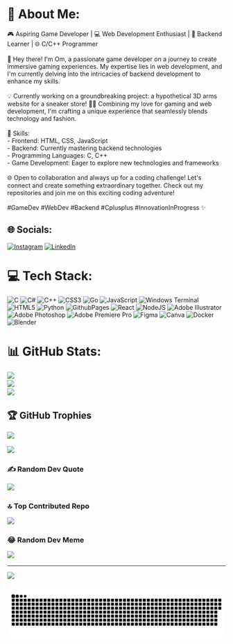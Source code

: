 # 💫 About Me:
🎮 Aspiring Game Developer | 💻 Web Development Enthusiast | 🚀 Backend Learner | 🌐 C/C++ Programmer<br><br>👋 Hey there! I'm Om, a passionate game developer on a journey to create immersive gaming experiences. My expertise lies in web development, and I'm currently delving into the intricacies of backend development to enhance my skills.<br><br>💡 Currently working on a groundbreaking project: a hypothetical 3D arms website for a sneaker store! 🏀👟 Combining my love for gaming and web development, I'm crafting a unique experience that seamlessly blends technology and fashion.<br><br>🚀 Skills:<br>- Frontend: HTML, CSS, JavaScript<br>- Backend: Currently mastering backend technologies<br>- Programming Languages: C, C++<br>- Game Development: Eager to explore new technologies and frameworks<br><br>🌐 Open to collaboration and always up for a coding challenge! Let's connect and create something extraordinary together. Check out my repositories and join me on this exciting coding adventure!<br><br>#GameDev #WebDev #Backend #Cplusplus #InnovationInProgress ✨


## 🌐 Socials:
[![Instagram](https://img.shields.io/badge/Instagram-%23E4405F.svg?logo=Instagram&logoColor=white)](https://instagram.com/_omrajpal_) [![LinkedIn](https://img.shields.io/badge/LinkedIn-%230077B5.svg?logo=linkedin&logoColor=white)](https://linkedin.com/in/rajpalom) 

# 💻 Tech Stack:
![C](https://img.shields.io/badge/c-%2300599C.svg?style=flat&logo=c&logoColor=white) ![C#](https://img.shields.io/badge/c%23-%23239120.svg?style=flat&logo=csharp&logoColor=white) ![C++](https://img.shields.io/badge/c++-%2300599C.svg?style=flat&logo=c%2B%2B&logoColor=white) ![CSS3](https://img.shields.io/badge/css3-%231572B6.svg?style=flat&logo=css3&logoColor=white) ![Go](https://img.shields.io/badge/go-%2300ADD8.svg?style=flat&logo=go&logoColor=white) ![JavaScript](https://img.shields.io/badge/javascript-%23323330.svg?style=flat&logo=javascript&logoColor=%23F7DF1E) ![Windows Terminal](https://img.shields.io/badge/Windows%20Terminal-%234D4D4D.svg?style=flat&logo=windows-terminal&logoColor=white) ![HTML5](https://img.shields.io/badge/html5-%23E34F26.svg?style=flat&logo=html5&logoColor=white) ![Python](https://img.shields.io/badge/python-3670A0?style=flat&logo=python&logoColor=ffdd54) ![GithubPages](https://img.shields.io/badge/github%20pages-121013?style=flat&logo=github&logoColor=white) ![React](https://img.shields.io/badge/react-%2320232a.svg?style=flat&logo=react&logoColor=%2361DAFB) ![NodeJS](https://img.shields.io/badge/node.js-6DA55F?style=flat&logo=node.js&logoColor=white) ![Adobe Illustrator](https://img.shields.io/badge/adobe%20illustrator-%23FF9A00.svg?style=flat&logo=adobe%20illustrator&logoColor=white) ![Adobe Photoshop](https://img.shields.io/badge/adobe%20photoshop-%2331A8FF.svg?style=flat&logo=adobe%20photoshop&logoColor=white) ![Adobe Premiere Pro](https://img.shields.io/badge/Adobe%20Premiere%20Pro-9999FF.svg?style=flat&logo=Adobe%20Premiere%20Pro&logoColor=white) ![Figma](https://img.shields.io/badge/figma-%23F24E1E.svg?style=flat&logo=figma&logoColor=white) ![Canva](https://img.shields.io/badge/Canva-%2300C4CC.svg?style=flat&logo=Canva&logoColor=white) ![Docker](https://img.shields.io/badge/docker-%230db7ed.svg?style=flat&logo=docker&logoColor=white) ![Blender](https://img.shields.io/badge/blender-%23F5792A.svg?style=flat&logo=blender&logoColor=white)
# 📊 GitHub Stats:
![](https://github-readme-stats.vercel.app/api?username=om13rajpal&theme=dark&hide_border=true&include_all_commits=true&count_private=true)<br/>
![](https://github-readme-streak-stats.herokuapp.com/?user=om13rajpal&theme=dark&hide_border=true)<br/>
![](https://github-readme-stats.vercel.app/api/top-langs/?username=om13rajpal&theme=dark&hide_border=true&include_all_commits=true&count_private=true&layout=compact)

## 🏆 GitHub Trophies
![](https://github-profile-trophy.vercel.app/?username=om13rajpal&theme=discord&no-frame=true&no-bg=false&margin-w=4)

<div align="left"><img src="https://spotify-github-profile.vercel.app/api/view?uid=lyzm84nltb42nl85z4g9klr8j&cover_image=true&theme=default&show_offline=false&background_color=121212&interchange=true&bar_color_cover=true" /></div>  

### ✍️ Random Dev Quote
![](https://quotes-github-readme.vercel.app/api?type=horizontal&theme=light)

### 🔝 Top Contributed Repo
![](https://github-contributor-stats.vercel.app/api?username=om13rajpal&limit=5&theme=dark&combine_all_yearly_contributions=true)

### 😂 Random Dev Meme
<img src='https://randommeme-five.vercel.app/' style="height: 400px;"/>

---
[![](https://visitcount.itsvg.in/api?id=om13rajpal&icon=2&color=12)](https://visitcount.itsvg.in)

<!-- Proudly created with GPRM ( https://gprm.itsvg.in ) -->

###
<img src="https://raw.githubusercontent.com/om13rajpal/om13rajpal/output/snake.svg" alt="Snake animation" />
